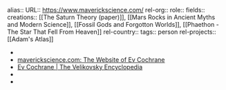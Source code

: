 alias::
URL:: https://www.maverickscience.com/ 
rel-org::
role::
fields::
creations:: [[The Saturn Theory (paper)]], [[Mars Rocks in Ancient Myths and Modern Science]], [[Fossil Gods and Forgotton Worlds]], [[Phaethon - The Star That Fell From Heaven]] 
rel-country::
tags:: person
rel-projects:: [[Adam's Atlas]] 


-
- [maverickscience.com: The Website of Ev Cochrane](https://www.maverickscience.com/)
- [Ev Cochrane | The Velikovsky Encyclopedia](https://www.velikovsky.info/ev-cochrane/)
-
-